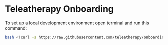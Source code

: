 # Teleatherapy Onboarding

To set up a local development environment open terminal and run this command:

```bash
bash <(curl -s https://raw.githubusercontent.com/teleatherapy/onboarding/main/local-dev-setup.sh)
```
